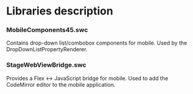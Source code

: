 # Libraries description

### MobileComponents45.swc

Contains drop-down list/combobox components for mobile. Used by the DropDownListPropertyRenderer.

### StageWebViewBridge.swc

Provides a Flex <-> JavaScript bridge for mobile. Used to add the CodeMirror editor to the mobile application.